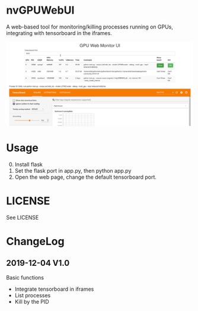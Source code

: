 # nvGPUWebUI
A web-based tool for monitoring/killing processes running on GPUs, integrating with tensorboard in the iframes.



![index](https://github.com/sndnyang/nvGPUWebUI/raw/master/ui_nv.png)



# Usage

0. Install flask
1. Set the flask port in app.py, then python app.py
2. Open the web page, change the default tensorboard port.

# LICENSE

See LICENSE



# ChangeLog



## 2019-12-04 V1.0



Basic functions

- Integrate tensorboard in iframes
- List processes
- Kill by the PID



